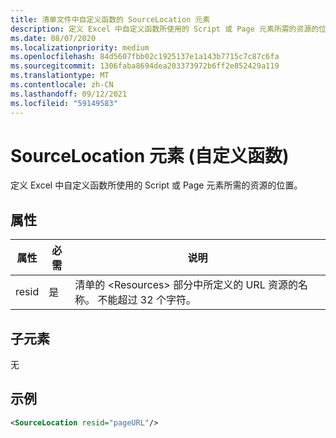 ```yaml
---
title: 清单文件中自定义函数的 SourceLocation 元素
description: 定义 Excel 中自定义函数所使用的 Script 或 Page 元素所需的资源的位置。
ms.date: 08/07/2020
ms.localizationpriority: medium
ms.openlocfilehash: 84d5607fbb02c1925137e1a143b7715c7c87c6fa
ms.sourcegitcommit: 1306faba8694dea203373972b6ff2e852429a119
ms.translationtype: MT
ms.contentlocale: zh-CN
ms.lasthandoff: 09/12/2021
ms.locfileid: "59149583"
---
```

# <a name="sourcelocation-element-custom-functions"></a>SourceLocation 元素 (自定义函数) 

定义 Excel 中自定义函数所使用的 Script 或 Page 元素所需的资源的位置。

## <a name="attributes"></a>属性

| 属性 | 必需 | 说明                                                                          |
|-----------|----------|--------------------------------------------------------------------------------------|
| resid     | 是      | 清单的 &lt;Resources&gt; 部分中所定义的 URL 资源的名称。 不能超过 32 个字符。 |

## <a name="child-elements"></a>子元素

无

## <a name="example"></a>示例

```xml
<SourceLocation resid="pageURL"/>
```
